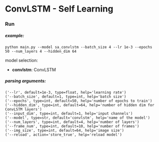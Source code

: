 # ConvLSTM - Self Learning

### Run

##### example:

```
python main.py --model sa_convlstm --batch_size 4 --lr 1e-3 --epochs 50 --num_layers 4 --hidden_dim 64
```

model selection: 
- **convlstm**: ConvLSTM

##### parsing arguments:

```
('--lr', default=1e-3, type=float, help='learning rate')
('--batch_size', default=1, type=int, help='batch size')
('--epochs', type=int, default=50, help='number of epochs to train')
('--hidden_dim', type=int, default=64, help='number of hidden dim for ConvLSTM layers')
('--input_dim', type=int, default=1, help='input channels')
('--model', type=str, default='convlstm', help='name of the model')
('--num_layers', type=int, default=4, help='number of layers')
('--frame_num', type=int, default=10, help='number of frames')
('--img_size', type=int, default=64, help='image size')
('--reload', action='store_true', help='reload model')
```

